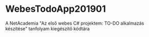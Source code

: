 # WebesTodoApp201901
A NetAcademia "Az első webes C# projektem: TO-DO alkalmazás készítése" tanfolyam kiegészítő kódtára

